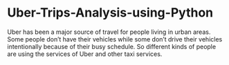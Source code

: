 # Uber-Trips-Analysis-using-Python
 Uber has been a major source of travel for people living in urban areas. Some people don’t have their vehicles while some don’t drive their vehicles intentionally because of their busy schedule. So different kinds of people are using the services of Uber and other taxi services.

